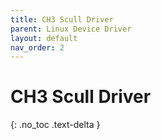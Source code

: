 ```yaml
---
title: CH3 Scull Driver
parent: Linux Device Driver
layout: default
nav_order: 2
---
```


# CH3 Scull Driver

{: .no_toc .text-delta }
